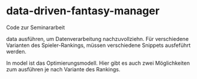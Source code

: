 # data-driven-fantasy-manager

Code zur Seminararbeit 

data ausführen, um Datenverarbeitung nachzuvollziehn. Für verschiedene Varianten des Spieler-Rankings, müssen verschiedene Snippets ausfeführt werden. 

In model ist das Optimierungsmodell. Hier gibt es auch zwei Möglichkeiten zum ausführen je nach Variante des Rankings.
